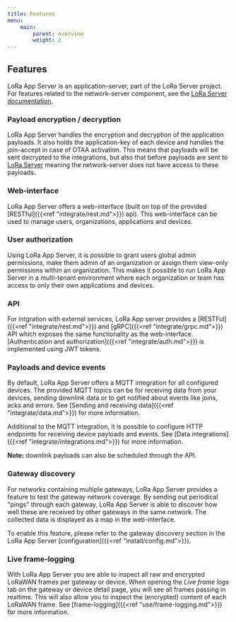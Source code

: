 ```yaml
---
title: Features
menu:
    main:
        parent: overview
        weight: 2
---
```


## Features

LoRa App Server is an application-server, part of the LoRa Server project.
For features related to the network-server component, see the
[LoRa Server documentation](/loraserver/).

### Payload encryption / decryption

LoRa App Server handles the encryption and decryption of the application
payloads. It also holds the application-key of each device and handles the
join-accept in case of OTAA activation. This means that payloads will be
sent decrypted to the integrations, but also that before payloads are sent
to [LoRa Server](/loraserver/) meaning the network-server does not have access
to these payloads.

### Web-interface

LoRa App Server offers a web-interface (built on top of the provided
[RESTful]({{<ref "integrate/rest.md">}}) api). This web-interface can be used
to manage users, organizations, applications and devices.

### User authorization

Using LoRa App Server, it is possible to grant users global admin permissions,
make them admin of an organization or assign them view-only permissions within
an organization. This makes it possible to run LoRa App Server in a multi-tenant
environment where each organization or team has access to only their own applications
and devices.

### API

For intgration with external services, LoRa App server provides a [RESTFul]({{<ref "integrate/rest.md">}})
and [gRPC]({{<ref "integrate/grpc.md">}}) API which exposes the same
functionality as the web-interface. [Authentication and authorization]({{<ref "integrate/auth.md">}})
is implemented using JWT tokens.

### Payloads and device events

By default, LoRa App Server offers a MQTT integration for all configured
devices. The provided MQTT topics can be for receiving data from your devices,
sending downlink data or to get notified about events like joins, acks and
errors. See [Sending and receiving data]({{<ref "integrate/data.md">}}) for
more information.

Additional to the MQTT integration, it is possible to configure HTTP endpoints
for receiving device payloads and events. See
[Data integrations]({{<ref "integrate/integrations.md">}}) for more information.

**Note:** downlink payloads can also be scheduled through the API.

### Gateway discovery

For networks containing multiple gateways, LoRa App Server provides a feature
to test the gateway network coverage. By sending out periodical "pings" through
each gateway, LoRa App Server is able to discover how well these are received by
other gateways in the same network. The collected data is displayed as a map
in the web-interface.

To enable this feature, please refer to the gateway discovery section in the
LoRa App Server [configuration]({{<ref "install/config.md">}}).

### Live frame-logging

With LoRa App Server you are able to inspect all raw and encrypted LoRaWAN
frames per gateway or device. When opening the *Live frame logs* tab on the
gateway or device detail page, you will see all frames passing in realtime.
This will also allow you to inspect the (encrypted) content of each LoRaWAN
frame. See [frame-logging]({{<ref "use/frame-logging.md">}}) for more information.